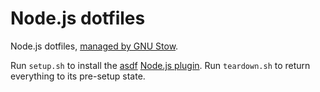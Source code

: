 # Node.js dotfiles
Node.js dotfiles, [managed by GNU Stow][stow].

Run `setup.sh` to install the [asdf][asdf] [Node.js plugin][plugin]. Run `teardown.sh` to return everything to its pre-setup state.

[asdf]: https://asdf-vm.com/
[plugin]: https://github.com/asdf-vm/asdf-nodejs/
[stow]: https://brandon.invergo.net/news/2012-05-26-using-gnu-stow-to-manage-your-dotfiles.html
